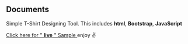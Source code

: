 Documents
---------

Simple T-Shirt Designing Tool. 
This includes **html**, **Bootstrap**, **JavaScript**

[Click here for " **live** " Sample ](http://kaushikshamantha.comli.com/Web%20Tool/HTML%20file.html)
enjoy ✌️
